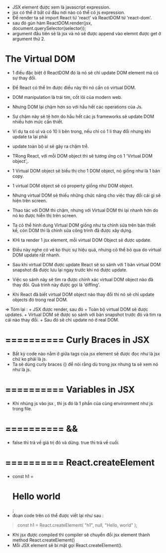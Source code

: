 - JSX element được xem là javascript expression.
- jsx có thể ở bất cứ đâu nơi nào có thể có js expression.
- Để render ta sẽ import React từ 'react' và ReactDOM từ 'react-dom'.
- sau đó gùn hàm ReactDOM.render(jsx, document.querySelector(selector));
- argument đầu tiên sẽ là jsx và nó sẽ được append vào elemnt được get ở argument thứ 2.

# The Virtual DOM
- 1 điều đặc biệt ở ReactDOM đó là nó sẽ chỉ update DOM element mà có sự thay đổi.
- Để React có thể lm được điều này thì nó cần có virtual DOM.
- DOM manipulation là trái tim, cốt lõi của modern web.
- Nhưng DOM lại chậm hơn so với hầu hết các operations của Js.
- Sự chậm này sẽ tệ hơn do hầu hết các js frameworks sẽ update DOM nhiều hơn mức cần thiết.
- Ví dụ ta có ul và có 10 li bên trong, nếu chỉ có 1 li thay đổi nhưng khi update ta lại phải 
- update toàn bộ ul sẽ gây ra chậm trễ.

- TRong React, với mỗi DOM object thì sẽ tương ứng có 1 'Virtual DOM object',.
- 1 Virtual DOM object sẽ biếu thị cho 1 DOM object, nó giống như là 1 bản copy.
- 1 virtual DOM object sẽ có property giống như DOM object.
- Nhưng virtual DOM sẽ thiếu những chức năng cho việc thay đổi cái gì sẽ hiện trên screen.
- Thao tác với DOM thì chậm, nhưng với Virtual DOM thì lại nhanh hơn do nó ko được hiển thị trên screen.
- Ta có thể hình dung Virtual DOM giống như ta chỉnh sửa trên bản thiết kế, còn DOM thì là chỉnh sửa công trình đã được xây dựng.


- KHi ta render 1 jsx element, mỗi virtual DOM Object sẽ được update.
- Điều này nghe có vẻ ko thực sự hiệu quá, nhưng có thể bỏ qua do virtual DOM update rất nhanh.
- Sau khi virtual DOM được update React sẽ so sánh với 1 bản virtual DOM snapshot đã được lưu lại ngay trước khi nó được update.
- Việc so sánh này sẽ tìm ra được chính xác virtual DOM object nào đã thay đôi. Quá trình này được gọi là 'diffing'.
- Khi React đã biết virtual DOM object  nào thay đổi thì nó sẽ chỉ update objects đó trong real DOM.

=> Tóm lại : 
    + JSX được render, sau đó
    + Toàn bộ virtual DOM sẽ được updates.
    + Virtual DOM sẽ được so sánh với bản snapshot trước đó và tìm ra cái nào thay đổi. 
    + Sau đó sẽ chỉ update nó ở real DOM.
    

# ========== Curly Braces in JSX
- Bất kỳ code nào nằm ở giữa tags của jsx element sẽ được đọc như là jsx chứ ko phải là js.
- Ta sẽ dùng curly braces {} để nói rằng dù trong jsx nhưng ta sẽ xem nó như là js.

# ========== Variables in JSX
- Khi nhúng js vào jsx , thì js đó là 1 phần của cùng environment như js trong file.

# ========== && 
- false thì trả về giá trị đó và dừng. true thì trả về cuối.

# ========== React.createElement
- const h1 = <h1>Hello world</h1>;
- đoạn code trên có thể được viết lại như sau :

>   const h1 = React.createElement(
>     "h1",
>     null,
>     "Hello, world"
>   );

- Khi jsx được compiled thì compiler sẽ chuyển đổi jsx element thành method React.createElement()
- Mỗi JSX element sẽ bí mật gọi React.createElement().
